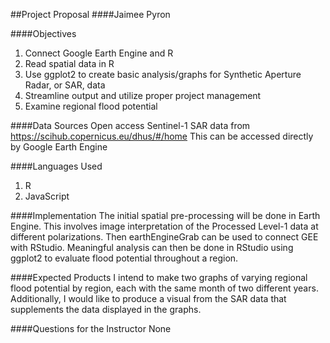 ##Project Proposal
####Jaimee Pyron

####Objectives
1. Connect Google Earth Engine and R
2. Read spatial data in R
3. Use ggplot2 to create basic analysis/graphs for Synthetic Aperture Radar, or SAR, data
4. Streamline output and utilize proper project management
5. Examine regional flood potential

####Data Sources
Open access Sentinel-1 SAR data from https://scihub.copernicus.eu/dhus/#/home
This can be accessed directly by Google Earth Engine

####Languages Used
1. R
2. JavaScript

####Implementation
The initial spatial pre-processing will be done in Earth Engine. This involves image interpretation
of the Processed Level-1 data at different polarizations. Then earthEngineGrab can be used to connect
GEE with RStudio. Meaningful analysis can then be done in RStudio using ggplot2 to evaluate flood
potential throughout a region.

####Expected Products
I intend to make two graphs of varying regional flood potential by region, each with the same month of two different
years. Additionally, I would like to produce a visual from the SAR data that supplements the data displayed
in the graphs.

####Questions for the Instructor
None